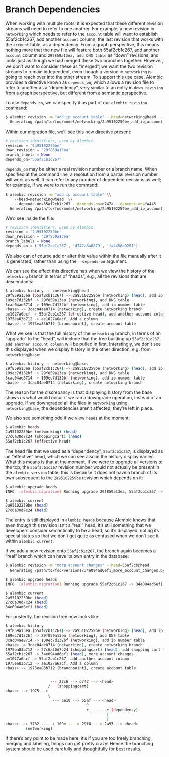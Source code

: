 # Branch Dependencies

When working with multiple roots, it is expected that these different revision streams will need to refer to one another. For example, a new revision in `networking` which needs to refer to the `account` table will want to establish 55af2cb1c267, add another `account` column, the last revision that works with the `account` table, as a dependency. From a graph perspective, this means nothing more that the new file will feature both 55af2cb1c267, add another `account` column and `29f859a13ea, add DNS table` as “down” revisions, and looks just as though we had merged these two branches together. However, we don’t want to consider these as “merged”; we want the two revision streams to remain independent, even though a version in `networking` is going to reach over into the other stream. To support this use case, Alembic provides a directive known as `depends_on`, which allows a revision file to refer to another as a “dependency”, very similar to an entry in `down_revision` from a graph perspective, but different from a semantic perspective.

To use `depends_on`, we can specify it as part of our `alembic revision` command:

```bash
$ alembic revision -m "add ip account table" --head=networking@head  --depends-on=55af2cb1c267
  Generating /path/to/foo/model/networking/2a95102259be_add_ip_account_table.py ... done
```

Within our migration file, we’ll see this new directive present:

```python
# revision identifiers, used by Alembic.
revision = '2a95102259be'
down_revision = '29f859a13ea'
branch_labels = None
depends_on='55af2cb1c267'
```

`depends_on` may be either a real revision number or a branch name. When specified at the command line, a resolution from a partial revision number will work as well. It can refer to any number of dependent revisions as well; for example, if we were to run the command:

```bash
$ alembic revision -m "add ip account table" \\
    --head=networking@head  \\
    --depends-on=55af2cb1c267 --depends-on=d747a --depends-on=fa445
  Generating /path/to/foo/model/networking/2a95102259be_add_ip_account_table.py ... done
```

We’d see inside the file:

```python
# revision identifiers, used by Alembic.
revision = '2a95102259be'
down_revision = '29f859a13ea'
branch_labels = None
depends_on = ('55af2cb1c267', 'd747a8a8879', 'fa4456a9201')
```

We also can of course add or alter this value within the file manually after it is generated, rather than using the `--depends-on` argument.

We can see the effect this directive has when we view the history of the `networking` branch in terms of “heads”, e.g., all the revisions that are descendants:

```bash
$ alembic history -r :networking@head
29f859a13ea (55af2cb1c267) -> 2a95102259be (networking) (head), add ip account table
109ec7d132bf -> 29f859a13ea (networking), add DNS table
3cac04ae8714 -> 109ec7d132bf (networking), add ip number table
<base> -> 3cac04ae8714 (networking), create networking branch
ae1027a6acf -> 55af2cb1c267 (effective head), add another account column
1975ea83b712 -> ae1027a6acf, Add a column
<base> -> 1975ea83b712 (branchpoint), create account table
```

What we see is that the full history of the `networking` branch, in terms of an “upgrade” to the “head”, will include that the tree building up `55af2cb1c267, add another account column` will be pulled in first. Interstingly, we don’t see this displayed when we display history in the other direction, e.g. from `networking@base`:

```bash
$ alembic history -r networking@base:
29f859a13ea (55af2cb1c267) -> 2a95102259be (networking) (head), add ip account table
109ec7d132bf -> 29f859a13ea (networking), add DNS table
3cac04ae8714 -> 109ec7d132bf (networking), add ip number table
<base> -> 3cac04ae8714 (networking), create networking branch
```

The reason for the discrepancy is that displaying history from the base shows us what would occur if we ran a downgrade operation, instead of an upgrade. If we downgraded all the files in `networking` using `networking@base`, the dependencies aren’t affected, they’re left in place.

We also see something odd if we view `heads` at the moment:

```bash
$ alembic heads
2a95102259be (networking) (head)
27c6a30d7c24 (shoppingcart) (head)
55af2cb1c267 (effective head)
```

The head file that we used as a “dependency”, `55af2cb1c267`, is displayed as an “effective” head, which we can see also in the history display earlier. What this means is that at the moment, if we were to upgrade all versions to the top, the `55af2cb1c267` revision number would not actually be present in the `alembic_version` table; this is because it does not have a branch of its own subsequent to the `2a95102259be` revision which depends on it:

```bash
$ alembic upgrade heads
INFO  [alembic.migration] Running upgrade 29f859a13ea, 55af2cb1c267 -> 2a95102259be, add ip account table

$ alembic current
2a95102259be (head)
27c6a30d7c24 (head)
```

The entry is still displayed in `alembic heads` because Alembic knows that even though this revision isn’t a “real” head, it’s still something that we developers consider semantically to be a head, so it’s displayed, noting its special status so that we don’t get quite as confused when we don’t see it within `alembic current`.

If we add a new revision onto `55af2cb1c267`, the branch again becomes a “real” branch which can have its own entry in the database:

```bash
$ alembic revision -m "more account changes" --head=55af2cb@head
  Generating /path/to/foo/versions/34e094ad6ef1_more_account_changes.py ... done

$ alembic upgrade heads
INFO  [alembic.migration] Running upgrade 55af2cb1c267 -> 34e094ad6ef1, more account changes

$ alembic current
2a95102259be (head)
27c6a30d7c24 (head)
34e094ad6ef1 (head)
```

For posterity, the revision tree now looks like:

```bash
$ alembic history
29f859a13ea (55af2cb1c267) -> 2a95102259be (networking) (head), add ip account table
109ec7d132bf -> 29f859a13ea (networking), add DNS table
3cac04ae8714 -> 109ec7d132bf (networking), add ip number table
<base> -> 3cac04ae8714 (networking), create networking branch
1975ea83b712 -> 27c6a30d7c24 (shoppingcart) (head), add shopping cart table
55af2cb1c267 -> 34e094ad6ef1 (head), more account changes
ae1027a6acf -> 55af2cb1c267, add another account column
1975ea83b712 -> ae1027a6acf, Add a column
<base> -> 1975ea83b712 (branchpoint), create account table


                    --- 27c6 --> d747 --> <head>
                   /   (shoppingcart)
<base> --> 1975 -->
                   \
                     --- ae10 --> 55af --> <head>
                                    ^
                                    +--------+ (dependency)
                                             |
                                             |
<base> --> 3782 -----> 109e ----> 29f8 ---> 2a95 --> <head>
         (networking)
```

If there’s any point to be made here, it’s if you are too freely branching, merging and labeling, things can get pretty crazy! Hence the branching system should be used carefully and thoughtfully for best results.
